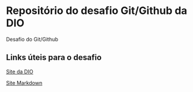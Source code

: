 # Repositório do desafio Git/Github da DIO
Desafio do Git/Github

## Links úteis para o desafio

[Site da DIO](https://www.dio.me/)

[Site Markdown](https://www.markdownguide.org/getting-started/)
